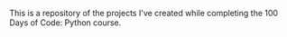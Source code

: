 This is a repository of the projects I've created while completing the 100 Days of Code: Python course.
